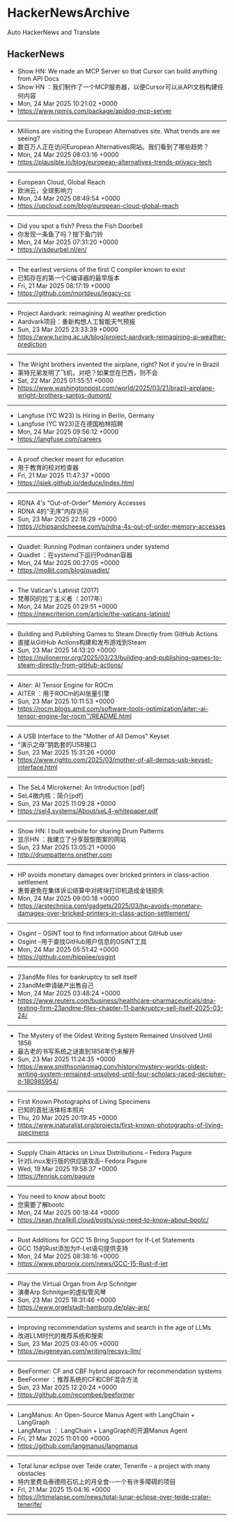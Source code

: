 # HackerNewsArchive
Auto HackerNews and Translate

## HackerNews
* Show HN: We made an MCP Server so that Cursor can build anything from API Docs
* Show HN ：我们制作了一个MCP服务器，以便Cursor可以从API文档构建任何内容
* Mon, 24 Mar 2025 10:21:02 +0000
* https://www.npmjs.com/package/apidog-mcp-server
----
* Millions are visiting the European Alternatives site. What trends are we seeing?
* 数百万人正在访问European Alternatives网站。我们看到了哪些趋势？
* Mon, 24 Mar 2025 08:03:16 +0000
* https://plausible.io/blog/european-alternatives-trends-privacy-tech
----
* European Cloud, Global Reach
* 欧洲云，全球影响力
* Mon, 24 Mar 2025 08:49:54 +0000
* https://upcloud.com/blog/european-cloud-global-reach
----
* Did you spot a fish? Press the Fish Doorbell
* 你发现一条鱼了吗？按下鱼门铃
* Mon, 24 Mar 2025 07:31:20 +0000
* https://visdeurbel.nl/en/
----
* The earliest versions of the first C compiler known to exist
* 已知存在的第一个C编译器的最早版本
* Fri, 21 Mar 2025 08:17:19 +0000
* https://github.com/mortdeus/legacy-cc
----
* Project Aardvark: reimagining AI weather prediction
* Aardvark项目：重新构想人工智能天气预报
* Sun, 23 Mar 2025 23:33:39 +0000
* https://www.turing.ac.uk/blog/project-aardvark-reimagining-ai-weather-prediction
----
* The Wright brothers invented the airplane, right? Not if you're in Brazil
* 莱特兄弟发明了飞机，对吧？如果您在巴西，则不会
* Sat, 22 Mar 2025 01:55:51 +0000
* https://www.washingtonpost.com/world/2025/03/21/brazil-airplane-wright-brothers-santos-dumont/
----
* Langfuse (YC W23) Is Hiring in Berlin, Germany
* Langfuse (YC W23)正在德国柏林招聘
* Mon, 24 Mar 2025 09:56:12 +0000
* https://langfuse.com/careers
----
* A proof checker meant for education
* 用于教育的校对检查器
* Fri, 21 Mar 2025 11:47:37 +0000
* https://jsiek.github.io/deduce/index.html
----
* RDNA 4's “Out-of-Order” Memory Accesses
* RDNA 4的“无序”内存访问
* Sun, 23 Mar 2025 22:18:29 +0000
* https://chipsandcheese.com/p/rdna-4s-out-of-order-memory-accesses
----
* Quadlet: Running Podman containers under systemd
* Quadlet ：在systemd下运行Podman容器
* Mon, 24 Mar 2025 00:27:05 +0000
* https://mo8it.com/blog/quadlet/
----
* The Vatican's Latinist (2017)
* 梵蒂冈的拉丁主义者（ 2017年）
* Mon, 24 Mar 2025 01:29:51 +0000
* https://newcriterion.com/article/the-vaticans-latinist/
----
* Building and Publishing Games to Steam Directly from GitHub Actions
* 直接从GitHub Actions构建和发布游戏到Steam
* Sun, 23 Mar 2025 14:13:20 +0000
* https://nullonerror.org/2025/03/23/building-and-publishing-games-to-steam-directly-from-gitHub-actions/
----
* Aiter: AI Tensor Engine for ROCm
* AITER ：用于ROCm的AI张量引擎
* Sun, 23 Mar 2025 10:11:53 +0000
* https://rocm.blogs.amd.com/software-tools-optimization/aiter:-ai-tensor-engine-for-rocm™/README.html
----
* A USB Interface to the "Mother of All Demos" Keyset
* “演示之母”钥匙套的USB接口
* Sun, 23 Mar 2025 15:31:26 +0000
* https://www.righto.com/2025/03/mother-of-all-demos-usb-keyset-interface.html
----
* The SeL4 Microkernel: An Introduction [pdf]
* SeL4微内核：简介[pdf]
* Sun, 23 Mar 2025 11:09:28 +0000
* https://sel4.systems/About/seL4-whitepaper.pdf
----
* Show HN: I built website for sharing Drum Patterns
* 显示HN ：我建立了分享鼓型图案的网站
* Sun, 23 Mar 2025 13:05:21 +0000
* http://drumpatterns.onether.com
----
* HP avoids monetary damages over bricked printers in class-action settlement
* 惠普避免在集体诉讼结算中对砖块打印机造成金钱损失
* Mon, 24 Mar 2025 09:00:18 +0000
* https://arstechnica.com/gadgets/2025/03/hp-avoids-monetary-damages-over-bricked-printers-in-class-action-settlement/
----
* Osgint – OSINT tool to find information about GitHub user
* Osgint –用于查找GitHub用户信息的OSINT工具
* Mon, 24 Mar 2025 05:51:42 +0000
* https://github.com/hippiiee/osgint
----
* 23andMe files for bankruptcy to sell itself
* 23andMe申请破产出售自己
* Mon, 24 Mar 2025 03:48:24 +0000
* https://www.reuters.com/business/healthcare-pharmaceuticals/dna-testing-firm-23andme-files-chapter-11-bankruptcy-sell-itself-2025-03-24/
----
* The Mystery of the Oldest Writing System Remained Unsolved Until 1856
* 最古老的书写系统之谜直到1856年仍未解开
* Sun, 23 Mar 2025 11:24:35 +0000
* https://www.smithsonianmag.com/history/mystery-worlds-oldest-writing-system-remained-unsolved-until-four-scholars-raced-decipher-it-180985954/
----
* First Known Photographs of Living Specimens
* 已知的首批活体标本照片
* Thu, 20 Mar 2025 20:19:45 +0000
* https://www.inaturalist.org/projects/first-known-photographs-of-living-specimens
----
* Supply Chain Attacks on Linux Distributions – Fedora Pagure
* 针对Linux发行版的供应链攻击– Fedora Pagure
* Wed, 19 Mar 2025 19:58:37 +0000
* https://fenrisk.com/pagure
----
* You need to know about bootc
* 您需要了解bootc
* Mon, 24 Mar 2025 00:18:44 +0000
* https://sean.thrailkill.cloud/posts/you-need-to-know-about-bootc/
----
* Rust Additions for GCC 15 Bring Support for If-Let Statements
* GCC 15的Rust添加为If-Let语句提供支持
* Mon, 24 Mar 2025 08:38:16 +0000
* https://www.phoronix.com/news/GCC-15-Rust-if-let
----
* Play the Virtual Organ from Arp Schnitger
* 演奏Arp Schnitger的虚拟管风琴
* Sun, 23 Mar 2025 18:31:46 +0000
* https://www.orgelstadt-hamburg.de/play-arp/
----
* Improving recommendation systems and search in the age of LLMs
* 改进LLM时代的推荐系统和搜索
* Sun, 23 Mar 2025 03:40:05 +0000
* https://eugeneyan.com/writing/recsys-llm/
----
* BeeFormer: CF and CBF hybrid approach for recommendation systems
* BeeFormer ：推荐系统的CF和CBF混合方法
* Sun, 23 Mar 2025 12:20:24 +0000
* https://github.com/recombee/beeformer
----
* LangManus: An Open-Source Manus Agent with LangChain + LangGraph
* LangManus ： LangChain + LangGraph的开源Manus Agent
* Fri, 21 Mar 2025 11:01:00 +0000
* https://github.com/langmanus/langmanus
----
* Total lunar eclipse over Teide crater, Tenerife – a project with many obstacles
* 特内里费岛泰德陨石坑上的月全食--一个有许多障碍的项目
* Fri, 21 Mar 2025 15:04:16 +0000
* https://lrtimelapse.com/news/total-lunar-eclipse-over-teide-crater-tenerife/
----

